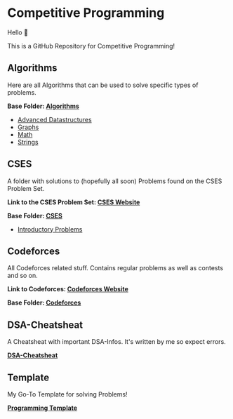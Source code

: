# Competitive Programming

Hello 👋

This is a GitHub Repository for Competitive Programming!

## Algorithms

Here are all Algorithms that can be used to solve specific types of problems.

**Base Folder: [Algorithms](algorithms)**
- [Advanced Datastructures](algorithms/advanced_datastructures)
- [Graphs](algorithms/graphs)
- [Math](algorithms/math)
- [Strings](algorithms/strings)

## CSES

A folder with solutions to (hopefully all soon) Problems found on the CSES Problem Set.

**Link to the CSES Problem Set: [CSES Website](https://cses.fi/problemset/list/)**

**Base Folder: [CSES](cses)**
- [Introductory Problems](cses/01_IntroductoryProblems)

## Codeforces

All Codeforces related stuff. Contains regular problems as well as contests and so on.

**Link to Codeforces: [Codeforces Website](https://codeforces.com/)**

**Base Folder: [Codeforces](codeforces)**

## DSA-Cheatsheat

A Cheatsheat with important DSA-Infos. It's written by me so expect errors.

**[DSA-Cheatsheat](dsa.md)**

## Template

My Go-To Template for solving Problems!

**[Programming Template](template.cpp)**

